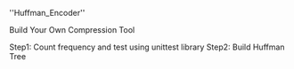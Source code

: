 ''Huffman_Encoder''  

Build Your Own Compression Tool

Step1: Count frequency and test using unittest library
Step2: Build Huffman Tree
